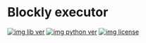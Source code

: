 # Blockly executor

[![img lib ver](https://img.shields.io/pypi/v/blockly_executor.svg "")](https://pypi.python.org/pypi/blockly_executor)
[![img python ver](https://img.shields.io/pypi/pyversions/blockly_executor.svg "")](https://pypi.python.org/pypi/blockly_executor)
[![img license](https://img.shields.io/pypi/l/blockly_executor.svg "")](https://pypi.python.org/pypi/blockly_executor)

